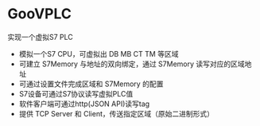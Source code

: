 # GooVPLC

实现一个虚拟S7 PLC

* 模拟一个S7 CPU，可虚拟出 DB MB CT TM 等区域
* 可建立 S7Memory 与地址的双向绑定，通过 S7Memory 读写对应的区域地址
* 可通过设置文件完成区域和 S7Memory 的配置
* S7设备可通过S7协议读写虚拟PLC值
* 软件客户端可通过http(JSON API)读写tag
* 提供 TCP Server 和 Client，传送指定区域（原始二进制形式）

